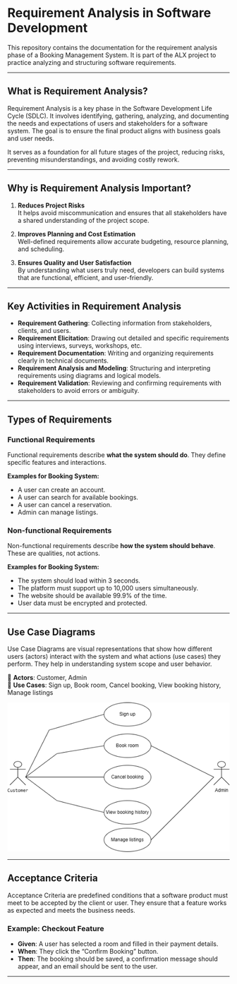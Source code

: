 # Requirement Analysis in Software Development

This repository contains the documentation for the requirement analysis phase of a Booking Management System. It is part of the ALX project to practice analyzing and structuring software requirements.

---

## What is Requirement Analysis?

Requirement Analysis is a key phase in the Software Development Life Cycle (SDLC). It involves identifying, gathering, analyzing, and documenting the needs and expectations of users and stakeholders for a software system. The goal is to ensure the final product aligns with business goals and user needs.

It serves as a foundation for all future stages of the project, reducing risks, preventing misunderstandings, and avoiding costly rework.

---

## Why is Requirement Analysis Important?

1. **Reduces Project Risks**  
   It helps avoid miscommunication and ensures that all stakeholders have a shared understanding of the project scope.

2. **Improves Planning and Cost Estimation**  
   Well-defined requirements allow accurate budgeting, resource planning, and scheduling.

3. **Ensures Quality and User Satisfaction**  
   By understanding what users truly need, developers can build systems that are functional, efficient, and user-friendly.

---

## Key Activities in Requirement Analysis

- **Requirement Gathering**: Collecting information from stakeholders, clients, and users.
- **Requirement Elicitation**: Drawing out detailed and specific requirements using interviews, surveys, workshops, etc.
- **Requirement Documentation**: Writing and organizing requirements clearly in technical documents.
- **Requirement Analysis and Modeling**: Structuring and interpreting requirements using diagrams and logical models.
- **Requirement Validation**: Reviewing and confirming requirements with stakeholders to avoid errors or ambiguity.

---

## Types of Requirements

### Functional Requirements

Functional requirements describe **what the system should do**. They define specific features and interactions.

**Examples for Booking System:**
- A user can create an account.
- A user can search for available bookings.
- A user can cancel a reservation.
- Admin can manage listings.

### Non-functional Requirements

Non-functional requirements describe **how the system should behave**. These are qualities, not actions.

**Examples for Booking System:**
- The system should load within 3 seconds.
- The platform must support up to 10,000 users simultaneously.
- The website should be available 99.9% of the time.
- User data must be encrypted and protected.

---

## Use Case Diagrams

Use Case Diagrams are visual representations that show how different users (actors) interact with the system and what actions (use cases) they perform. They help in understanding system scope and user behavior.

📌 **Actors**: Customer, Admin  
📌 **Use Cases**: Sign up, Book room, Cancel booking, View booking history, Manage listings

![Use Case Diagram](alx-booking-uc.png)

---

## Acceptance Criteria

Acceptance Criteria are predefined conditions that a software product must meet to be accepted by the client or user. They ensure that a feature works as expected and meets the business needs.

### Example: Checkout Feature

- **Given**: A user has selected a room and filled in their payment details.
- **When**: They click the “Confirm Booking” button.
- **Then**: The booking should be saved, a confirmation message should appear, and an email should be sent to the user.

---

